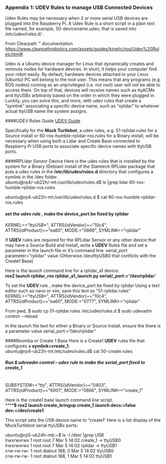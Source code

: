 ### Appendix 1: UDEV Rules to manage USB Connected Devices

Udev Rules may be necessary when 2 or more serial USB devices are plugged into the Raspberry Pi. A Udev Rule is a short script in a plain text file named, for example, 50-devicename.udev, that is saved into /etc/udev/rules.d/ .
 
From Clearpath ™ documentation
https://www.clearpathrobotics.com/assets/guides/kinetic/ros/Udev%20Rules.html#
 
Udev is a Ubuntu device manager for Linux that dynamically creates and removes nodes for hardware devices. In short, it helps your computer find your robot easily. By default, hardware devices attached to your Linux (Ubuntu) PC will belong to the root user. This means that any programs (e.g. ROS nodes) running as an unprivileged (i.e. not root) user will not be able to access them. On top of that, devices will receive names such as ttyACMx and ttyUSBx arbitrarily based on the order in which they were plugged in. Luckily, you can solve this, and more, with udev rules that create a “symlink” associating a specific device name, such as “rplidar” to whatever actual ttyUSB name the system assigns.

####UDEV Rules Guide
[UDEV Guide](https://www.clearpathrobotics.com/assets/guides/kinetic/ros/Udev%20Rules.html)

Specifically for the **Mock Turtlebot**, a udev rules, e.g. 51-rplidar.rules for a Source install or 60-ros-humble-rplidar-ros.rules for a Binary install,  will be necessary when using both a Lidar and Create Base connected to Raspberry Pi USB ports to associate specific device names with ttyUSB ports.
 
####RPLidar Sensor Device
Here is the udev rules that is installed by the system for a Binary (Debian) install of the Slamtech RPLidar package that puts a udev rules in the **/etc/lib/udev/rules.d** directory that configures a symlink in the /dev folder.  
ubuntu@rp4/-ub22h/-mt:/usr/lib/udev/rules.d\$ ls |grep lidar
60\-ros\-humble\-rplidar\-ros.rules


ubuntu@rp4\-ub22h\-mt:/usr/lib/udev/rules.d
\$ cat 60-ros-humble-rplidar-ros.rules
#### set the udev rule , make the device_port be fixed by rplidar

KERNEL=="ttyUSB*", ATTRS{idVendor}=="10c4", ATTRS{idProduct}=="ea60", MODE:="0666", SYMLINK+="rplidar"


If **UDEV** rules are required for the RPLidar Sensor or any other device that may have a Source Build and Install, write a **UDEV** Rules file and set a parameter in the launch file or it’s command line: serial_port parameter=”rplidar” value (Otherwise /dev/ttyUSB0 that conflicts with the Create1 Base)


Here is the launch command line for a rplidar\_a1 device:  
**ros2 launch rplidar\_ros rplidar\_a1\_launch.py serial/_port:='/dev/rplidar’**


To set the **UDEV** rule , make the device_port be fixed by rplidar
Using a text editor such as nano or vim, save this text as "51-rplidar.rules"  
KERNEL=="ttyUSB*", ATTRS{idVendor}=="10c4", ATTRS{idProduct}=="ea60", MODE:="0777", SYMLINK+="rplidar"


From pwd, \$ sudo cp 51\-rplidar.rules  /etc/udev/rules.d
\$ sudo udevadm control --reload

In the launch file text for either a Binary or Source Install, ensure the there is a parameter value  serial\_port:=”/dev/rplidar”

####Roomba or Create 1 Base 
Here is a Create1 **UDEV** rules file that configures a **symlink=create\_1**:  
ubuntu@rp4\-ub22h-mt:/etc/udev/rules.d\$ cat 50-create.rules
##### Run \$ udevadm control – udev rule to make the serial_port fixed to create_1
#
SUBSYSTEM=="tty", ATTRS{idVendor}=="0403", ATTRS{idProduct}=="6001", MODE:="0666", SYMLINK+="create\_1" 
 
Here is the create1 base launch command line script.  
******\$ ros2 launch create\_bringup create_1.launch decs:=false dev:=/dev/create1**


This script sets the USB device name to “create1’
Here is a list display of the MockTurtlebot serial ttyUSBx ports:  

ubuntu@rp5-ub24h-mb:~$ ls -l /dev/ |grep USB  
lrwxrwxrwx  1 root   root           7 Mar  5 14:02 create_1 -> ttyUSB0  
lrwxrwxrwx  1 root   root           7 Mar  5 14:02 rplidar -> ttyUSB1  
crw-rw-rw-  1 root   dialout 188,   0 Mar  5 14:02 ttyUSB0  
crw-rw-rw-  1 root   dialout 188,   1 Mar  5 14:02 ttyUSB1






